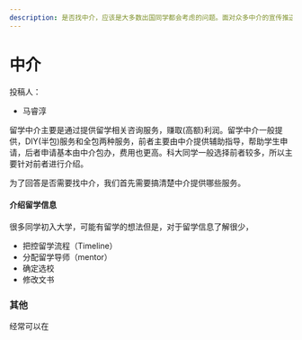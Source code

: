 ```yaml
---
description: 是否找中介，应该是大多数出国同学都会考虑的问题。面对众多中介的宣传推送，同学们往往难以辨别。本节主要（尽量客观的）介绍留学中介相关信息，供同学们参考。
---
```


# 中介

投稿人：

* 马睿淳



留学中介主要是通过提供留学相关咨询服务，赚取\(高额\)利润。留学中介一般提供，DIY\(半包\)服务和全包两种服务，前者主要由中介提供辅助指导，帮助学生申请，后者申请基本由中介包办，费用也更高。科大同学一般选择前者较多，所以主要针对前者进行介绍。

为了回答是否需要找中介，我们首先需要搞清楚中介提供哪些服务。

#### 介绍留学信息

很多同学初入大学，可能有留学的想法但是，对于留学信息了解很少，

* 把控留学流程（Timeline）
* 分配留学导师（mentor）
* 确定选校
* 修改文书

### 其他

经常可以在







